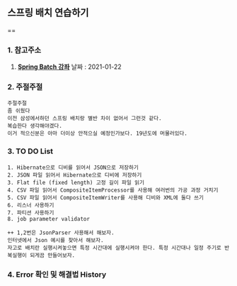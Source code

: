 ## 스프링 배치 연습하기
==
### 1. 참고주소
1. [**Spring Batch 강좌**](https://www.fwantastic.com/p/spring-batch.html)
날짜 : 2021-01-22
   
### 2. 주절주절
    주절주절
    좀 쉬웠다
    이전 삼성에서하던 스프링 배치랑 별반 차이 없어서 그런것 같다.
    복습한다 생각해야겠다.
    이거 적으신분은 아마 더이상 안적으실 예정인가보다. 19년도에 머물러있다.
### 3. TO DO List
    1. Hibernate으로 디비를 읽어서 JSON으로 저장하기
    2. JSON 파일 읽어서 Hibernate으로 디비에 저장하기
    3. Flat file (fixed length) 고정 길이 파일 읽기
    4. CSV 파일 읽어서 CompositeItemProcessor를 사용해 여러번의 가공 과정 거치기
    5. CSV 파일 읽어서 CompositeItemWriter를 사용해 디비와 XML에 둘다 쓰기
    6. 리스너 사용하기
    7. 파티션 사용하기
    8. job parameter validator

    ++ 1,2번은 JsonParser 사용해서 해보자. 
    인터넷에서 Json 예시를 찾아서 해보자.
    자고로 배치란 실행시켜놓으면 특정 시간대에 실행시켜야 한다. 특정 시간대나 일정 주기로 반복실행이 되게끔 만들어보자.

### 4. Error 확인 및 해결법 History



